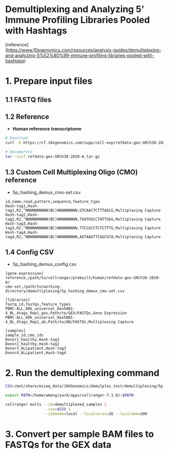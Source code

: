 Demultiplexing and Analyzing 5’ Immune Profiling Libraries Pooled with Hashtags
===============================================================================

[reference]   
(https://www.10xgenomics.com/resources/analysis-guides/demultiplexing-and-analyzing-5%E2%80%99-immune-profiling-libraries-pooled-with-hashtags)

# 1. Prepare input files

## 1.1 FASTQ files

## 1.2 Reference

* **Human reference transcriptome**

```bash
# Download
curl -O https://cf.10xgenomics.com/supp/cell-exp/refdata-gex-GRCh38-2020-A.tar.gz

# Decompress
tar -xvzf refdata-gex-GRCh38-2020-A.tar.gz
```

## 1.3 Custom Cell Multiplexing Oligo (CMO) reference

* 5p_hashing_demux_cmo-set.csv

```csv
id,name,read,pattern,sequence,feature_type
Hash-tag1,Hash-tag1,R2,^NNNNNNNNNN(BC)NNNNNNNNN,GTCAACTCTTTAGCG,Multiplexing Capture
Hash-tag2,Hash-tag2,R2,^NNNNNNNNNN(BC)NNNNNNNNN,TGATGGCCTATTGGG,Multiplexing Capture
Hash-tag3,Hash-tag3,R2,^NNNNNNNNNN(BC)NNNNNNNNN,TTCCGCCTCTCTTTG,Multiplexing Capture
Hash-tag4,Hash-tag4,R2,^NNNNNNNNNN(BC)NNNNNNNNN,AGTAAGTTCAGCGTA,Multiplexing Capture
```

## 1.4 Config CSV

* 5p_hashing_demux_config.csv

```csv
[gene-expression]
reference,/path/to/cellranger/prebuilt/human/refdata-gex-GRCh38-2020-A/
cmo-set,/path/to/working-directory/demultiplexing/5p_hashing_demux_cmo-set.csv

[libraries]
fastq_id,fastqs,feature_types
PBMC-ALL_60k_universal_HashAB1-4_BL_4tags_Rep1_gex,Path/to/GEX/FASTQs,Gene Expression
PBMC-ALL_60k_universal_HashAB1-4_BL_4tags_Rep1_ab,Path/to/AB/FASTQs,Multiplexing Capture

[samples]
sample_id,cmo_ids
Donor1_healthy,Hash-tag1
Donor2_healthy,Hash-tag2
Donor3_ALLpatient,Hash-tag3
Donor4_ALLpatient,Hash-tag4
```

# 2. Run the demultiplexing command

```bash
CSV=/mnt/share/miseq_data/10XGenomics/demulplex_test/demultiplexing/5p_hashing_demux_config.csv

export PATH=/home/wmeng/yard/apps/cellranger-7.1.0/:$PATH

cellranger multi --id=demultiplexed_samples \
                 --csv=$CSV \
                 --jobmode=local --localcores=26 --localmem=200
```

# 3. Convert per sample BAM files to FASTQs for the GEX data



































